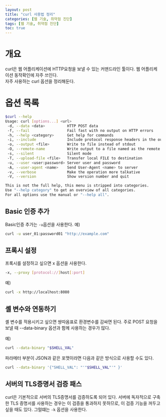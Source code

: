 ```yaml
---
layout: post
title: "curl 사용법 정리"
categories: [웹 기술, 취약점 진단]
tags: [웹 기술, 취약점 진단]
toc: true
---
```


# 개요
curl은 웹 어플리케이션에 HTTP요청을 보낼 수 있는 커맨드라인 툴이다. 웹 어플리케이션 동작확인에 자주 쓰인다.    
자주 사용하는 curl 옵션을 정리해둔다. 

# 옵션 목록 
```sh
$curl --help
Usage: curl [options...] <url>
 -d, --data <data>          HTTP POST data
 -f, --fail                 Fail fast with no output on HTTP errors
 -h, --help <category>      Get help for commands
 -i, --include              Include protocol response headers in the output
 -o, --output <file>        Write to file instead of stdout
 -O, --remote-name          Write output to a file named as the remote file
 -s, --silent               Silent mode
 -T, --upload-file <file>   Transfer local FILE to destination
 -u, --user <user:password> Server user and password
 -A, --user-agent <name>    Send User-Agent <name> to server
 -v, --verbose              Make the operation more talkative
 -V, --version              Show version number and quit

This is not the full help, this menu is stripped into categories.
Use "--help category" to get an overview of all categories.
For all options use the manual or "--help all".

```
## Basic 인증 추가 
Basic인증 추가는 `-u`옵션을 사용한다. 
예)

```sh
curl -u user_01:password01 "http://example.com"
```

## 프록시 설정
프록시를 설정하고 싶으면 x 옵션을 사용한다. 

```sh
-x, --proxy [protocol://]host[:port] 
```

예)

```sh
curl -x http://localhost:8080
```

## 셸 변수와 연동하기
셸 변수를 적용시키고 싶으면 쌍따옴표로 환경변수를 감싸면 된다. 주로 POST 요청을 보낼 때 --data-binary 옵션과 함께 사용하는 경우가 많다. 

예)

```sh
curl --data-binary "$SHELL_VAL"
```

파라메터 부분이 JSON과 같은 포맷이라면 다음과 같은 방식으로 사용할 수도 있다. 

```sh
curl --data-binary '{"SHELL_VAL": "'"$SHELL_VAL"'" }'
```

## 서버의 TLS증명서 검증 패스 
curl은 기본적으로 서버의 TLS증명서를 검증하도록 되어 있다. 
서버에 독자적으로 구축한 TLS 증명서를 사용하는 경우는 이 검증을 통과하지 못하므로, 이 검증 기능을 꺼두고 싶을 때도 있다. 그럴떄는 `-k` 옵션을 사용한다. 




